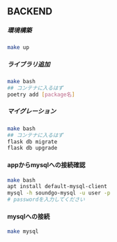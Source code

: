 


## BACKEND

##### 環境構築
```bash
make up
```

##### ライブラリ追加
```bash
make bash
## コンテナに入るはず
poetry add [package名]
```

##### マイグレーション
```bash
make bash
## コンテナに入るはず
flask db migrate
flask db upgrade
```

#### appからmysqlへの接続確認
```bash
make bash
apt install default-mysql-client
mysql -h soundgo-mysql -u user -p
# passwordを入力してください
```

#### mysqlへの接続
```bash
make mysql
```
